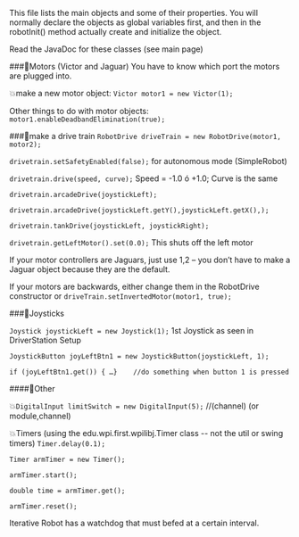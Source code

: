 This file lists the main objects and some of their properties. You will normally declare the objects as global variables first, and then in the robotInit() method actually create and initialize the object.

Read the JavaDoc for these classes (see main page)

###:large_blue_diamond:Motors (Victor and Jaguar)
You have to know which port the motors are plugged into.

:boom:make a new motor object:
```Victor motor1 = new Victor(1);```

Other things to do with motor objects: `motor1.enableDeadbandElimination(true);`

###:large_blue_diamond:make a drive train
`RobotDrive driveTrain = new RobotDrive(motor1, motor2);`

`drivetrain.setSafetyEnabled(false);`	for autonomous mode (SimpleRobot)

`drivetrain.drive(speed, curve);`		Speed = -1.0 ó +1.0;  Curve is the same

`drivetrain.arcadeDrive(joystickLeft);`

`drivetrain.arcadeDrive(joystickLeft.getY(),joystickLeft.getX(),);`

`drivetrain.tankDrive(joystickLeft, joystickRight);`

`drivetrain.getLeftMotor().set(0.0);`  This shuts off the left motor

If your motor controllers are Jaguars, just use 1,2 – you don’t have to make a Jaguar object because they are the default.

If your motors are backwards, either change them in the RobotDrive constructor 
or `driveTrain.setInvertedMotor(motor1, true);`

###:large_blue_diamond:Joysticks

`Joystick joystickLeft = new Joystick(1);`	1st Joystick as seen in DriverStation Setup

`JoystickButton joyLeftBtn1 = new JoystickButton(joystickLeft, 1);`

`if (joyLeftBtn1.get()) { …}	//do something when button 1 is pressed`

####:large_blue_diamond:Other

:boom:`DigitalInput limitSwitch = new DigitalInput(5);`	//(channel)  (or module,channel)

:boom:Timers
(using the edu.wpi.first.wpilibj.Timer class -- not the util or swing timers)
`Timer.delay(0.1);`

`Timer armTimer = new Timer();`

`armTimer.start();`

`double time = armTimer.get();`

`armTimer.reset();`


Iterative Robot has a watchdog that must befed at a certain interval.
